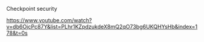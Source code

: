 Checkpoint security

https://www.youtube.com/watch?v=db6OjcPc87Y&list=PLhr1KZpdzukdeX8mQ2qO73bg6UKQHYsHb&index=178&t=0s

